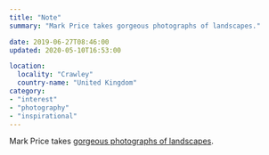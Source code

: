 ```yaml
---
title: "Note"
summary: "Mark Price takes gorgeous photographs of landscapes."

date: 2019-06-27T08:46:00
updated: 2020-05-10T16:53:00

location:
  locality: "Crawley"
  country-name: "United Kingdom"
category:
- "interest"
- "photography"
- "inspirational"
---
```


Mark Price takes [gorgeous photographs of landscapes][1].

[1]: https://www.mark-price.photography/
